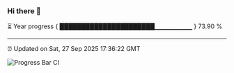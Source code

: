 ### Hi there 👋

⏳ Year progress { ██████████████████████▁▁▁▁▁▁▁▁ } 73.90 %

---

⏰ Updated on Sat, 27 Sep 2025 17:36:22 GMT

![Progress Bar CI](https://github.com/IshwaranRudhara/GIT-ACTION/workflows/Progress%20Bar%20CI/badge.svg)
